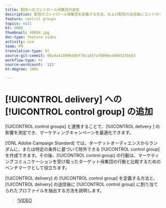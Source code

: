 ```yaml
---
title: 配信へのコントロール母集団の追加
description: 配信のコントロール母集団を定義する方法、および配信の送信後にコントロール母集団に割り当てられたプロファイルを抽出する方法について説明します。
feature: control groups
topics: null
kt: 5060
thumbnail: 40684.jpg
doc-type: feature video
activity: use
team: PM
translation-type: ht
source-git-commit: 06a4a418906d4bf74cad5faf809bea086537bbd3
workflow-type: ht
source-wordcount: '121'
ht-degree: 100%

---
```



# [!UICONTROL delivery] への [!UICONTROL control group] の追加

[!UICONTROL control groups] と連携することで、[!UICONTROL delivery ] の影響を測定でき、マーケティングキャンペーンを最適化できます。

[!DNL Adobe Campaign Standard] では、ターゲットオーディエンスからランダムに、または特定の条件に基づいて除外できる [!UICONTROL control group] を作成できます。その後、[!UICONTROL control group] の行動は、マーケティングコミュニケーションを受け取ったターゲット母集団の行動と比較するためのベンチマークとして役立ちます。

[!UICONTROL delivery] の [!UICONTROL control group] を定義する方法と、[!UICONTROL delivery] の送信後に [!UICONTROL control group] に割り当てられたプロファイルを抽出する方法を説明します。

>[!VIDEO](https://video.tv.adobe.com/v/40684?quality=12&captions=jpn)
